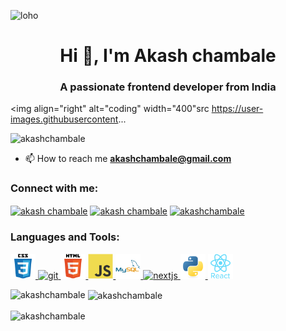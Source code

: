 ![loho](https://github.com/akashchambale/Akash-chambale/commit/b146d17dd4de26f9e891d6662a0f6a207a3bc9c4)
<h1 align="center">Hi 👋, I'm Akash chambale</h1>
<h3 align="center">A passionate frontend developer from India</h3>

<img align="right" alt="coding" width="400"src https://user-images.githubusercontent...

>

<p align="left"> <img src="https://komarev.com/ghpvc/?username=akashchambale&label=Profile%20views&color=0e75b6&style=flat" alt="akashchambale" /> </p>

- 📫 How to reach me **akashchambale@gmail.com**

<h3 align="left">Connect with me:</h3>
<p align="left">
<a href="https://linkedin.com/in/akash chambale" target="blank"><img align="center" src="https://raw.githubusercontent.com/rahuldkjain/github-profile-readme-generator/master/src/images/icons/Social/linked-in-alt.svg" alt="akash chambale" height="30" width="40" /></a>
<a href="https://fb.com/akash chambale" target="blank"><img align="center" src="https://raw.githubusercontent.com/rahuldkjain/github-profile-readme-generator/master/src/images/icons/Social/facebook.svg" alt="akash chambale" height="30" width="40" /></a>
<a href="https://instagram.com/akashchambale" target="blank"><img align="center" src="https://raw.githubusercontent.com/rahuldkjain/github-profile-readme-generator/master/src/images/icons/Social/instagram.svg" alt="akashchambale" height="30" width="40" /></a>
</p>

<h3 align="left">Languages and Tools:</h3>
<p align="left"> <a href="https://www.w3schools.com/css/" target="_blank" rel="noreferrer"> <img src="https://raw.githubusercontent.com/devicons/devicon/master/icons/css3/css3-original-wordmark.svg" alt="css3" width="40" height="40"/> </a> <a href="https://git-scm.com/" target="_blank" rel="noreferrer"> <img src="https://www.vectorlogo.zone/logos/git-scm/git-scm-icon.svg" alt="git" width="40" height="40"/> </a> <a href="https://www.w3.org/html/" target="_blank" rel="noreferrer"> <img src="https://raw.githubusercontent.com/devicons/devicon/master/icons/html5/html5-original-wordmark.svg" alt="html5" width="40" height="40"/> </a> <a href="https://developer.mozilla.org/en-US/docs/Web/JavaScript" target="_blank" rel="noreferrer"> <img src="https://raw.githubusercontent.com/devicons/devicon/master/icons/javascript/javascript-original.svg" alt="javascript" width="40" height="40"/> </a> <a href="https://www.mysql.com/" target="_blank" rel="noreferrer"> <img src="https://raw.githubusercontent.com/devicons/devicon/master/icons/mysql/mysql-original-wordmark.svg" alt="mysql" width="40" height="40"/> </a> <a href="https://nextjs.org/" target="_blank" rel="noreferrer"> <img src="https://cdn.worldvectorlogo.com/logos/nextjs-2.svg" alt="nextjs" width="40" height="40"/> </a> <a href="https://www.python.org" target="_blank" rel="noreferrer"> <img src="https://raw.githubusercontent.com/devicons/devicon/master/icons/python/python-original.svg" alt="python" width="40" height="40"/> </a> <a href="https://reactjs.org/" target="_blank" rel="noreferrer"> <img src="https://raw.githubusercontent.com/devicons/devicon/master/icons/react/react-original-wordmark.svg" alt="react" width="40" height="40"/> </a> </p>

<p><img align="left" src="https://github-readme-stats.vercel.app/api/top-langs?username=akashchambale&show_icons=true&locale=en&layout=compact" alt="akashchambale" /></p>

<p>&nbsp;<img align="center" src="https://github-readme-stats.vercel.app/api?username=akashchambale&show_icons=true&locale=en" alt="akashchambale" /></p>

<p><img align="center" src="https://github-readme-streak-stats.herokuapp.com/?user=akashchambale&" alt="akashchambale" /></p>

